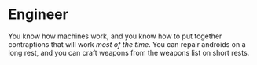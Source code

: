 # Engineer
You know how machines work, and you know how to put together contraptions that will work *most of the time*. You can repair androids on a long rest, and you can craft weapons from the weapons list on short rests.